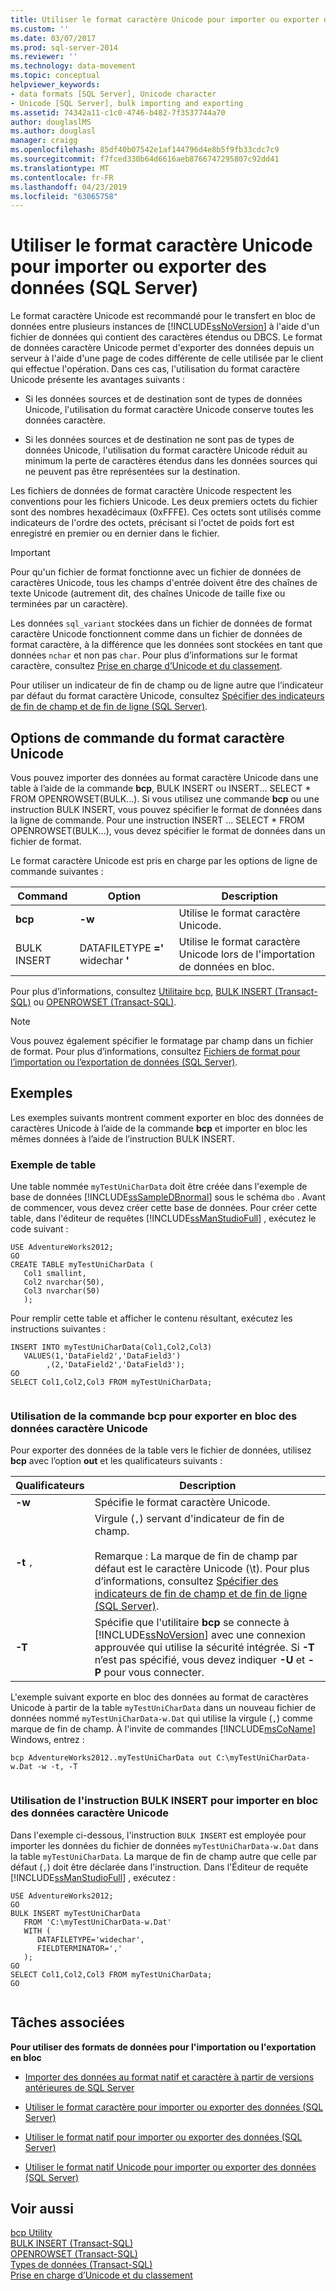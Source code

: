 ```yaml
---
title: Utiliser le format caractère Unicode pour importer ou exporter des données (SQL Server) | Microsoft Docs
ms.custom: ''
ms.date: 03/07/2017
ms.prod: sql-server-2014
ms.reviewer: ''
ms.technology: data-movement
ms.topic: conceptual
helpviewer_keywords:
- data formats [SQL Server], Unicode character
- Unicode [SQL Server], bulk importing and exporting
ms.assetid: 74342a11-c1c0-4746-b482-7f3537744a70
author: douglaslMS
ms.author: douglasl
manager: craigg
ms.openlocfilehash: 85df40b07542e1af144796d4e8b5f9fb33cdc7c9
ms.sourcegitcommit: f7fced330b64d6616aeb8766747295807c92dd41
ms.translationtype: MT
ms.contentlocale: fr-FR
ms.lasthandoff: 04/23/2019
ms.locfileid: "63065758"
---
```

# <a name="use-unicode-character-format-to-import-or-export-data-sql-server"></a>Utiliser le format caractère Unicode pour importer ou exporter des données (SQL Server)
  Le format caractère Unicode est recommandé pour le transfert en bloc de données entre plusieurs instances de [!INCLUDE[ssNoVersion](../../includes/ssnoversion-md.md)] à l'aide d'un fichier de données qui contient des caractères étendus ou DBCS. Le format de données caractère Unicode permet d'exporter des données depuis un serveur à l'aide d'une page de codes différente de celle utilisée par le client qui effectue l'opération. Dans ces cas, l'utilisation du format caractère Unicode présente les avantages suivants :  
  
-   Si les données sources et de destination sont de types de données Unicode, l'utilisation du format caractère Unicode conserve toutes les données caractère.  
  
-   Si les données sources et de destination ne sont pas de types de données Unicode, l'utilisation du format caractère Unicode réduit au minimum la perte de caractères étendus dans les données sources qui ne peuvent pas être représentées sur la destination.  
  
 Les fichiers de données de format caractère Unicode respectent les conventions pour les fichiers Unicode. Les deux premiers octets du fichier sont des nombres hexadécimaux (0xFFFE). Ces octets sont utilisés comme indicateurs de l'ordre des octets, précisant si l'octet de poids fort est enregistré en premier ou en dernier dans le fichier.  
  
> [!IMPORTANT]  
>  Pour qu'un fichier de format fonctionne avec un fichier de données de caractères Unicode, tous les champs d'entrée doivent être des chaînes de texte Unicode (autrement dit, des chaînes Unicode de taille fixe ou terminées par un caractère).  
  
 Les données `sql_variant` stockées dans un fichier de données de format caractère Unicode fonctionnent comme dans un fichier de données de format caractère, à la différence que les données sont stockées en tant que données `nchar` et non pas `char`. Pour plus d’informations sur le format caractère, consultez [Prise en charge d’Unicode et du classement](../collations/collation-and-unicode-support.md).  
  
 Pour utiliser un indicateur de fin de champ ou de ligne autre que l’indicateur par défaut du format caractère Unicode, consultez [Spécifier des indicateurs de fin de champ et de fin de ligne &#40;SQL Server&#41;](specify-field-and-row-terminators-sql-server.md).  
  
## <a name="command-options-for-unicode-character-format"></a>Options de commande du format caractère Unicode  
 Vous pouvez importer des données au format caractère Unicode dans une table à l’aide de la commande **bcp**, BULK INSERT ou INSERT... SELECT \* FROM OPENROWSET(BULK...). Si vous utilisez une commande **bcp** ou une instruction BULK INSERT, vous pouvez spécifier le format de données dans la ligne de commande. Pour une instruction INSERT ... SELECT * FROM OPENROWSET(BULK...), vous devez spécifier le format de données dans un fichier de format.  
  
 Le format caractère Unicode est pris en charge par les options de ligne de commande suivantes :  
  
|Command|Option|Description|  
|-------------|------------|-----------------|  
|**bcp**|**-w**|Utilise le format caractère Unicode.|  
|BULK INSERT|DATAFILETYPE **='** widechar **'**|Utilise le format caractère Unicode lors de l'importation de données en bloc.|  
  
 Pour plus d’informations, consultez [Utilitaire bcp](../../tools/bcp-utility.md), [BULK INSERT &#40;Transact-SQL&#41;](/sql/t-sql/statements/bulk-insert-transact-sql) ou [OPENROWSET &#40;Transact-SQL&#41;](/sql/t-sql/functions/openrowset-transact-sql).  
  
> [!NOTE]  
>  Vous pouvez également spécifier le formatage par champ dans un fichier de format. Pour plus d’informations, consultez [Fichiers de format pour l’importation ou l’exportation de données &#40;SQL Server&#41;](format-files-for-importing-or-exporting-data-sql-server.md).  
  
## <a name="examples"></a>Exemples  
 Les exemples suivants montrent comment exporter en bloc des données de caractères Unicode à l’aide de la commande **bcp** et importer en bloc les mêmes données à l’aide de l’instruction BULK INSERT.  
  
### <a name="sample-table"></a>Exemple de table  
 Une table nommée `myTestUniCharData` doit être créée dans l'exemple de base de données [!INCLUDE[ssSampleDBnormal](../../includes/sssampledbnormal-md.md)] sous le schéma `dbo` . Avant de commencer, vous devez créer cette base de données. Pour créer cette table, dans l'éditeur de requêtes [!INCLUDE[ssManStudioFull](../../../includes/ssmanstudiofull-md.md)] , exécutez le code suivant :  
  
```  
USE AdventureWorks2012;  
GO  
CREATE TABLE myTestUniCharData (  
   Col1 smallint,  
   Col2 nvarchar(50),  
   Col3 nvarchar(50)  
   );   
```  
  
 Pour remplir cette table et afficher le contenu résultant, exécutez les instructions suivantes :  
  
```  
INSERT INTO myTestUniCharData(Col1,Col2,Col3)  
   VALUES(1,'DataField2','DataField3')   
        ,(2,'DataField2','DataField3');  
GO  
SELECT Col1,Col2,Col3 FROM myTestUniCharData;  
  
```  
  
### <a name="using-bcp-to-bulk-export-unicode-character-data"></a>Utilisation de la commande bcp pour exporter en bloc des données caractère Unicode  
 Pour exporter des données de la table vers le fichier de données, utilisez **bcp** avec l’option **out** et les qualificateurs suivants :  
  
|Qualificateurs|Description|  
|----------------|-----------------|  
|**-w**|Spécifie le format caractère Unicode.|  
|**-t** `,`|Virgule (`,`) servant d'indicateur de fin de champ.<br /><br /> Remarque : La marque de fin de champ par défaut est le caractère Unicode (\t). Pour plus d’informations, consultez [Spécifier des indicateurs de fin de champ et de fin de ligne &#40;SQL Server&#41;](specify-field-and-row-terminators-sql-server.md).|  
|**-T**|Spécifie que l'utilitaire **bcp** se connecte à [!INCLUDE[ssNoVersion](../../includes/ssnoversion-md.md)] avec une connexion approuvée qui utilise la sécurité intégrée. Si **-T** n’est pas spécifié, vous devez indiquer **-U** et **-P** pour vous connecter.|  
  
 L'exemple suivant exporte en bloc des données au format de caractères Unicode à partir de la table `myTestUniCharData` dans un nouveau fichier de données nommé `myTestUniCharData-w.Dat` qui utilise la virgule (`,`) comme marque de fin de champ. À l'invite de commandes [!INCLUDE[msCoName](../../includes/msconame-md.md)] Windows, entrez :  
  
```  
bcp AdventureWorks2012..myTestUniCharData out C:\myTestUniCharData-w.Dat -w -t, -T  
  
```  
  
### <a name="using-bulk-insert-to-bulk-import-unicode-character-data"></a>Utilisation de l'instruction BULK INSERT pour importer en bloc des données caractère Unicode  
 Dans l'exemple ci-dessous, l'instruction `BULK INSERT` est employée pour importer les données du fichier de données `myTestUniCharData-w.Dat` dans la table `myTestUniCharData`. La marque de fin de champ autre que celle par défaut (`,`) doit être déclarée dans l'instruction. Dans l'Éditeur de requête [!INCLUDE[ssManStudioFull](../../../includes/ssmanstudiofull-md.md)] , exécutez :  
  
```  
USE AdventureWorks2012;  
GO  
BULK INSERT myTestUniCharData   
   FROM 'C:\myTestUniCharData-w.Dat'   
   WITH (  
      DATAFILETYPE='widechar',  
      FIELDTERMINATOR=','  
   );   
GO  
SELECT Col1,Col2,Col3 FROM myTestUniCharData;  
GO  
  
```  
  
##  <a name="RelatedTasks"></a> Tâches associées  
 **Pour utiliser des formats de données pour l'importation ou l'exportation en bloc**  
  
-   [Importer des données au format natif et caractère à partir de versions antérieures de SQL Server](import-native-and-character-format-data-from-earlier-versions-of-sql-server.md)  
  
-   [Utiliser le format caractère pour importer ou exporter des données &#40;SQL Server&#41;](use-character-format-to-import-or-export-data-sql-server.md)  
  
-   [Utiliser le format natif pour importer ou exporter des données &#40;SQL Server&#41;](use-native-format-to-import-or-export-data-sql-server.md)  
  
-   [Utiliser le format natif Unicode pour importer ou exporter des données &#40;SQL Server&#41;](use-unicode-native-format-to-import-or-export-data-sql-server.md)  
  
## <a name="see-also"></a>Voir aussi  
 [bcp Utility](../../tools/bcp-utility.md)   
 [BULK INSERT &#40;Transact-SQL&#41;](/sql/t-sql/statements/bulk-insert-transact-sql)   
 [OPENROWSET &#40;Transact-SQL&#41;](/sql/t-sql/functions/openrowset-transact-sql)   
 [Types de données &#40;Transact-SQL&#41;](/sql/t-sql/data-types/data-types-transact-sql)   
 [Prise en charge d’Unicode et du classement](../collations/collation-and-unicode-support.md)  
  
  
